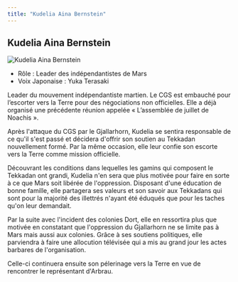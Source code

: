 ```yaml
---
title: "Kudelia Aina Bernstein"
---
```


Kudelia Aina Bernstein
----------------------


![Kudelia Aina Bernstein](/images/stories/saga/g-tekketsu/persos/kudelia-aina-bernstein.png)


* Rôle : Leader des indépendantistes de Mars
* Voix Japonaise : Yuka Terasaki


Leader du mouvement indépendantiste martien. Le CGS est embauché pour l’escorter vers la Terre pour des négociations non officielles. Elle a déjà organisé une précédente réunion appelée « L’assemblée de juillet de Noachis ».


Après l'attaque du CGS par le Gjallarhorn, Kudelia se sentira responsable de ce qu'il s'est passé et décidera d'offrir son soutien au Tekkadan nouvellement formé. Par la même occasion, elle leur confie son escorte vers la Terre comme mission officielle. 


Découvrant les conditions dans lequelles les gamins qui composent le Tekkadan ont grandi, Kudelia n'en sera que plus motivée pour faire en sorte à ce que Mars soit libérée de l'oppression. Disposant d'une éducation de bonne famille, elle partagera ses valeurs et son savoir aux Tekkadans qui sont pour la majorité des illettrés n'ayant été éduqués que pour les taches qu'on leur demandait. 


Par la suite avec l'incident des colonies Dort, elle en ressortira plus que motivée en constatant que l'oppression du Gjallarhorn ne se limite pas à Mars mais aussi aux colonies. Grâce à ses soutiens politiques, elle parviendra à faire une allocution télévisée qui a mis au grand jour les actes barbares de l'organisation. 


Celle-ci continuera ensuite son pélerinage vers la Terre en vue de rencontrer le représentant d'Arbrau. 

